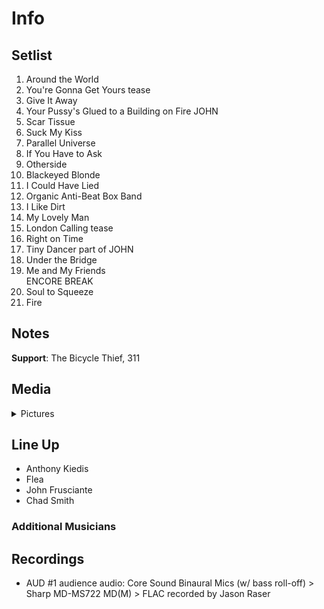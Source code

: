 # Info

## Setlist

1. Around the World
2. You're Gonna Get Yours tease
3. Give It Away
4. Your Pussy's Glued to a Building on Fire JOHN
5. Scar Tissue
6. Suck My Kiss
7. Parallel Universe
8. If You Have to Ask
9. Otherside
10. Blackeyed Blonde
11. I Could Have Lied
12. Organic Anti-Beat Box Band
13. I Like Dirt
14. My Lovely Man
15. London Calling tease
16. Right on Time
17. Tiny Dancer part of JOHN
18. Under the Bridge
19. Me and My Friends
<br> ENCORE BREAK
20. Soul to Squeeze
21. Fire

## Notes

**Support**: The Bicycle Thief, 311

## Media 

<details>
  <summary>Pictures</summary>
  <!--<img alt="Setlist" title="Setlist" src="_.jpg" height="200" />
  <img alt="Clipping" title="Clipping" src="_.jpg" height="200" />
  <img alt="Flyer" title="Flyer" src="_.jpg" height="200" />-->
</details>

## Line Up

* Anthony Kiedis
* Flea
* John Frusciante
* Chad Smith

### Additional Musicians

## Recordings

* AUD #1 audience audio: Core Sound Binaural Mics (w/ bass roll-off) > Sharp MD-MS722 MD(M) > FLAC recorded by Jason Raser
